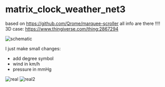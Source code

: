 # matrix_clock_weather_net3
based on https://github.com/Qrome/marquee-scroller
all info are there !!!!
3D case: https://www.thingiverse.com/thing:2867294

![schematic](https://github.com/Qrome/marquee-scroller/raw/master/images/marquee_scroller_pins.png)


I just make small changes:
- add degree symbol
- wind in km/h
- pressure in mmHg

![real](https://1.bp.blogspot.com/-gxpVCbMGJUQ/Xom-fQ4JJ4I/AAAAAAAAbxM/_byo4YsABf0A6Qy5PZowy9YnmpUgM3xaACLcBGAsYHQ/s200/ceas11.jpg)
![real2](https://1.bp.blogspot.com/-8d8IOy0yuso/Xom4V076ZpI/AAAAAAAAbwA/A5va8u3_mtYVB77tRGwlUdNSCDxG0tq-gCLcBGAsYHQ/s200/ceas1.jpg)
